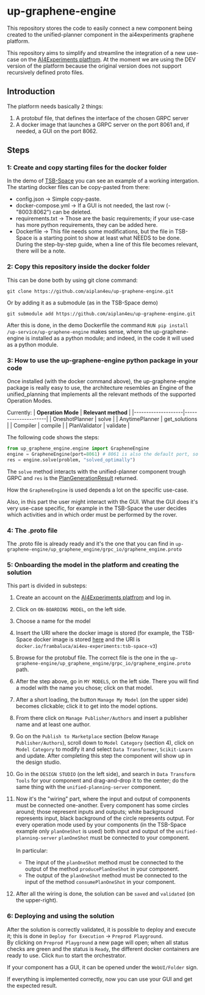 # up-graphene-engine
This repository stores the code to easily connect a new component being created to the unified-planner component in the ai4experiments graphene platform.

This repository aims to simplify and streamline the integration of a new use-case on the [AI4Experiments platfrom](https://aiexp-dev.ai4europe.eu/#/home). At the moment we are using the DEV version of the platform because the original version does not support recursively defined proto files.

## Introduction

The platform needs basically 2 things:

1. A protobuf file, that defines the interface of the chosen GRPC server
2. A docker image that launches a GRPC server on the port 8061 and, if needed, a GUI on the port 8062.

## Steps
### 1: Create and copy starting files for the docker folder

In the demo of [TSB-Space](https://github.com/aiplan4eu/ai4experiments-tsb-space) you can see an example of a working intergation.
The starting docker files can be copy-pasted from there:

* config.json -> Simple copy-paste.
* docker-compose.yml -> If a GUI is not needed, the last row (- "8003:8062") can be deleted.
* requirements.txt -> Those are the basic requirements; if your use-case has more python requirements, they can be added here.
* Dockerfile -> This file needs some modifications, but the file in TSB-Space is a starting point to show at least what NEEDS to be done. During the step-by-step guide, when a line of this file becomes relevant, there will be a note.

### 2: Copy this repository inside the docker folder

This can be done both by using git clone command:

```git clone https://github.com/aiplan4eu/up-graphene-engine.git```

Or by adding it as a submodule (as in the TSB-Space demo)

```git submodule add https://github.com/aiplan4eu/up-graphene-engine.git```

After this is done, in the demo Dockerfile the command ```RUN pip install /up-service/up-graphene-engine``` makes sense, where the up-graphene-engine is installed as a python module; and indeed, in the code it will used as a python module.

### 3: How to use the up-graphene-engine python package in your code

Once installed (with the docker command above), the up-graphene-engine package is really easy to use, the architecture resembles an Engine of the unified_planning that implements all the relevant methods of the supported Operation Modes.

Currently:
| **Operation Mode** | **Relevant method** |
|--------------------|---------------------|
| OneshotPlanner     | solve               |
| AnytimePlanner     | get_solutions       |
| Compiler           | compile             |
| PlanValidator      | validate            |

The following code shows the steps:
```python
from up_graphene_engine.engine import GrapheneEngine
engine = GrapheneEngine(port=8061) # 8061 is also the default port, so it can be omitted
res = engine.solve(problem, "solved_optimally")
```

The `solve` method interacts with the unified-planner component trough GRPC and `res` is the [PlanGenerationResult](https://unified-planning.readthedocs.io/en/latest/api/engines/PlanGenerationResult.html) returned.

How the `GrapheneEngine` is used depends a lot on the specific use-case.

Also, in this part the user might interact with the GUI. What the GUI does it's very use-case specific, for example in the TSB-Space the user decides which activities and in which order must be performed by the rover.

### 4: The .proto file

The .proto file is already ready and it's the one that you can find in `up-graphene-engine/up_graphene_engine/grpc_io/graphene_engine.proto`

### 5: Onboarding the model in the platform and creating the solution

This part is divided in substeps:

1. Create an account on the [AI4Experiments platfrom](https://aiexp-dev.ai4europe.eu/#/home) and log in.
2. Click on `ON-BOARDING MODEL`, on the left side.
3. Choose a name for the model
4. Insert the URI where the docker image is stored (for example, the TSB-Space docker image is stored [here](https://hub.docker.com/layers/frambaluca/ai4eu-experiments/tsb-space-v3/images/sha256-8a1b4fdee11092795e707f53de36049790251f76eb831502f9a03c5ec65fd97c?context=repo) and the URI is `docker.io/frambaluca/ai4eu-experiments:tsb-space-v3`)
5. Browse for the protobuf file. The correct file is the one in the `up-graphene-engine/up_graphene_engine/grpc_io/graphene_engine.proto` path.
6. After the step above, go in `MY MODELS`, on the left side. There you will find a model with the name you chose; click on that model.
7. After a short loading, the button `Manage My Model` (on the upper side) becomes clickable; click it to get into the model options.
8. From there click on `Manage Publisher/Authors` and insert a publisher name and at least one author.
9. Go on the `Publish to Marketplace` section (below `Manage Publisher/Authors`), scroll down to `Model Category` (section 4), click on `Model Category` to modify it and select `Data Transformer`, `Scikit-Learn` and update. After completing this step the component will show up in the design studio.
10. Go in the `DESIGN STUDIO` (on the left side), and search in `Data Transform Tools` for your component and drag-and-drop it to the center; do the same thing with the `unified-planning-server` component.
11. Now it's the "wiring" part, where the input and output of components must be connected one-another. Every component has some circles around; those represent inputs and outputs; white background represents input, black background of the circle represents output. For every operation mode used by your components (in the TSB-Space example only `planOneShot` is used) both input and output of the `unified-planning-server` `planOneShot` must be connected to your component.<br /><br />
In particular:

    * The input of the `planOneShot` method must be connected to the output of the method `producePlanOneShot` in your component.
    * The output of the `planOneShot` method must be connected to the input of the method `consumePlanOneShot` in your component.

12. After all the wiring is done, the solution can be `saved` and `validated` (on the upper-right).

### 6: Deploying and using the solution

After the solution is correctly validated, it is possible to deploy and execute it; this is done in `Deploy for Execution` -> `Preprod Playground`.<br />
By clicking on `Preprod Playground` a new page will open; when all status checks are green and the status is `Ready`, the different docker containers are ready to use.
Click `Run` to start the orchestrator.

If your component has a GUI, it can be opened under the `WebUI/Folder` sign.

If everything is implemented correctly, now you can use your GUI and get the expected result.
